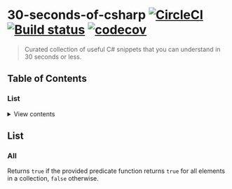 # 30-seconds-of-csharp [![CircleCI](https://circleci.com/gh/Frederick-S/30-seconds-of-csharp.svg?style=shield)](https://circleci.com/gh/Frederick-S/30-seconds-of-csharp) [![Build status](https://ci.appveyor.com/api/projects/status/e58yuk2bbrmtde7c?svg=true)](https://ci.appveyor.com/project/Frederick-S/30-seconds-of-csharp) [![codecov](https://codecov.io/gh/Frederick-S/30-seconds-of-csharp/branch/master/graph/badge.svg)](https://codecov.io/gh/Frederick-S/30-seconds-of-csharp)

> Curated collection of useful C# snippets that you can understand in 30 seconds or less.

## Table of Contents

### List

<details>
<summary>View contents</summary>

* [`All`](#All)

</details>

## List
### All
Returns `true` if the provided predicate function returns `true` for all elements in a collection, `false` otherwise.
